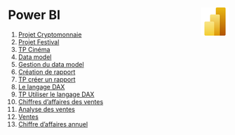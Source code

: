 # **Power BI** <a href="https://github.com/MiKL5/BI/"><img align="right" src="assets/Power_BI.svg" alt="Power BI" height="64px"></a>

1. [Projet Cryptomonnaie](1_introduction)
2. [Projet Festival](2_projet_festivals)
3. [TP Cinéma](3_cinema)
4. [Data model](4_dataModel)
5. [Gestion du data model](4_dataModel/tp)
6. [Création de rapport](5_creationDeRapport)
7. [TP créer un rapport](6_rapportCinema)
8. [Le langage DAX](7_dax)
9. [TP Utiliser le langage DAX](8_tpDax)
10. [Chiffres d’affaires des ventes](9_tpVentes)
11. [Analyse des ventes](10_tpVentes1)
12. [Ventes]()
13. [Chiffre d’affaires annuel]()
<!-- ___
[M](docs/M)  
[DAX](docs/DAX)  
[PowerQuery](docs/PowerQuery)  
[PoowerPivot](docs/PowerPivot)  
[PowerView](docs/PowerView) -->